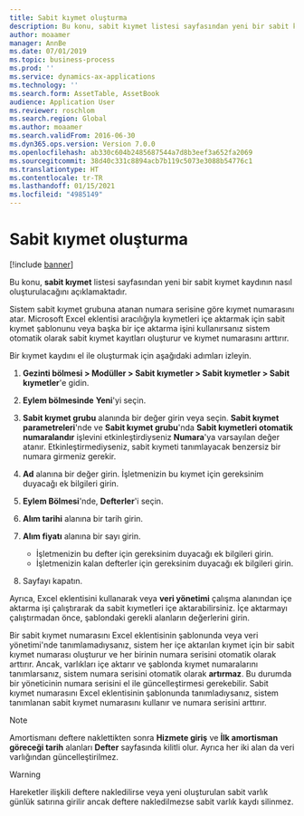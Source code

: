 ```yaml
---
title: Sabit kıymet oluşturma
description: Bu konu, sabit kıymet listesi sayfasından yeni bir sabit kıymet kaydının nasıl oluşturulacağını açıklamaktadır.
author: moaamer
manager: AnnBe
ms.date: 07/01/2019
ms.topic: business-process
ms.prod: ''
ms.service: dynamics-ax-applications
ms.technology: ''
ms.search.form: AssetTable, AssetBook
audience: Application User
ms.reviewer: roschlom
ms.search.region: Global
ms.author: moaamer
ms.search.validFrom: 2016-06-30
ms.dyn365.ops.version: Version 7.0.0
ms.openlocfilehash: ab330c604b2485687544a7d8b3eef3a652fa2069
ms.sourcegitcommit: 38d40c331c8894acb7b119c5073e3088b54776c1
ms.translationtype: HT
ms.contentlocale: tr-TR
ms.lasthandoff: 01/15/2021
ms.locfileid: "4985149"
---
```

# <a name="create-a-fixed-asset"></a>Sabit kıymet oluşturma

[!include [banner](../../includes/banner.md)]

Bu konu, **sabit kıymet** listesi sayfasından yeni bir sabit kıymet kaydının nasıl oluşturulacağını açıklamaktadır.

Sistem sabit kıymet grubuna atanan numara serisine göre kıymet numarasını atar. Microsoft Excel eklentisi aracılığıyla kıymetleri içe aktarmak için sabit kıymet şablonunu veya başka bir içe aktarma işini kullanırsanız sistem otomatik olarak sabit kıymet kayıtları oluşturur ve kıymet numarasını arttırır.

Bir kıymet kaydını el ile oluşturmak için aşağıdaki adımları izleyin.

1. **Gezinti bölmesi \> Modüller \> Sabit kıymetler \> Sabit kıymetler \> Sabit kıymetler**'e gidin.
2. **Eylem bölmesinde** **Yeni**'yi seçin.
3. **Sabit kıymet grubu** alanında bir değer girin veya seçin. **Sabit kıymet parametreleri**'nde ve **Sabit kıymet grubu**'nda **Sabit kıymetleri otomatik numaralandır** işlevini etkinleştirdiyseniz **Numara**'ya varsayılan değer atanır. Etkinleştirmediyseniz, sabit kıymeti tanımlayacak benzersiz bir numara girmeniz gerekir.
4. **Ad** alanına bir değer girin. İşletmenizin bu kıymet için gereksinim duyacağı ek bilgileri girin.
5. **Eylem Bölmesi**'nde, **Defterler**'i seçin.
6. **Alım tarihi** alanına bir tarih girin.
7. **Alım fiyatı** alanına bir sayı girin.

    - İşletmenizin bu defter için gereksinim duyacağı ek bilgileri girin.
    - İşletmenizin kalan defterler için gereksinim duyacağı ek bilgileri girin.

8. Sayfayı kapatın.

Ayrıca, Excel eklentisini kullanarak veya **veri yönetimi** çalışma alanından içe aktarma işi çalıştırarak da sabit kıymetleri içe aktarabilirsiniz. İçe aktarmayı çalıştırmadan önce, şablondaki gerekli alanların değerlerini girin.

Bir sabit kıymet numarasını Excel eklentisinin şablonunda veya veri yönetimi'nde tanımlamadıysanız, sistem her içe aktarılan kıymet için bir sabit kıymet numarası oluşturur ve her birinin numara serisini otomatik olarak arttırır. Ancak, varlıkları içe aktarır ve şablonda kıymet numaralarını tanımlarsanız, sistem numara serisini otomatik olarak **artırmaz**. Bu durumda bir yöneticinin numara serisini el ile güncelleştirmesi gerekebilir. Sabit kıymet numarasını Excel eklentisinin şablonunda tanımladıysanız, sistem tanımlanan sabit kıymet numarasını kullanır ve numara serisini arttırır.

> [!NOTE]                                                                                                         
> Amortismanı deftere naklettikten sonra **Hizmete giriş** ve **İlk amortisman göreceği tarih** alanları **Defter** sayfasında kilitli olur. Ayrıca her iki alan da veri varlığından güncelleştirilmez.

> [!WARNING]
> Hareketler ilişkili deftere nakledilirse veya yeni oluşturulan sabit varlık günlük satırına girilir ancak deftere nakledilmezse sabit varlık kaydı silinmez. 
